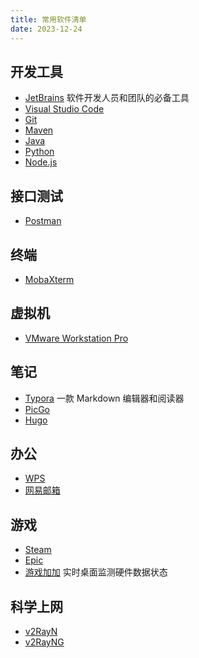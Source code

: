 ```yaml
---
title: 常用软件清单
date: 2023-12-24
---
```


## 开发工具

- [JetBrains](https://www.jetbrains.com.cn/) 软件开发人员和团队的必备工具
- [Visual Studio Code](https://code.visualstudio.com/)
- [Git](https://git-scm.com/)
- [Maven](https://maven.apache.org/)
- [Java](https://www.oracle.com/cn/java/technologies/downloads/)
- [Python](https://python.org/)
- [Node.js](https://nodejs.org/)

## 接口测试

- [Postman](https://www.postman.com/)

## 终端

- [MobaXterm](https://mobaxterm.mobatek.net/)

## 虚拟机

- [VMware Workstation Pro](https://www.vmware.com/cn/products/workstation-pro.html)

## 笔记

- [Typora](https://typora.io/) 一款 Markdown 编辑器和阅读器
- [PicGo](https://molunerfinn.com/PicGo/)
- [Hugo](https://gohugo.io/)

## 办公

- [WPS](https://www.wps.cn/)
- [网易邮箱](https://mail.163.com/)

## 游戏

- [Steam](https://steamcommunity.com/)
- [Epic](https://www.epicgames.com/)
- [游戏加加](https://gamepp.com/) 实时桌面监测硬件数据状态

## 科学上网

- [v2RayN](https://github.com/2dust/v2rayN)
- [v2RayNG](https://github.com/2dust/v2rayNG)